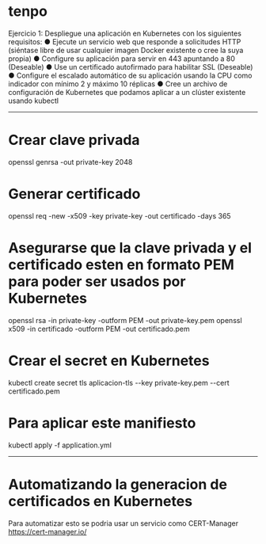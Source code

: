 # tenpo
Ejercicio 1:
Despliegue una aplicación en Kubernetes con los siguientes requisitos:
● Ejecute un servicio web que responde a solicitudes HTTP (siéntase libre de usar
cualquier imagen Docker existente o cree la suya propia)
● Configure su aplicación para servir en 443 apuntando a 80 (Deseable)
● Use un certificado autofirmado para habilitar SSL (Deseable)
● Configure el escalado automático de su aplicación usando la CPU como
indicador con mínimo 2 y máximo 10 réplicas
● Cree un archivo de configuración de Kubernetes que podamos aplicar a un
clúster existente usando kubectl

-----------------------
# Crear clave privada
openssl genrsa -out private-key 2048

# Generar certificado
openssl req -new -x509 -key private-key -out certificado -days 365

# Asegurarse que la clave privada y el certificado esten en formato PEM para poder ser usados por Kubernetes
openssl rsa -in private-key -outform PEM -out private-key.pem
openssl x509 -in certificado -outform PEM -out certificado.pem

# Crear el secret en Kubernetes
kubectl create secret tls aplicacion-tls --key private-key.pem --cert certificado.pem

# Para aplicar este manifiesto
kubectl apply -f application.yml

-----------------------------------

# Automatizando la generacion de certificados en Kubernetes
Para automatizar esto se podria usar un servicio como CERT-Manager
https://cert-manager.io/

